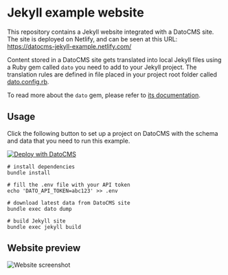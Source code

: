 # Jekyll example website

This repository contains a Jekyll website integrated with a DatoCMS site. The site is deployed on Netlify, and can be seen at this URL: https://datocms-jekyll-example.netlify.com/

Content stored in a DatoCMS site gets translated into local Jekyll files using a Ruby gem called `dato` you need to add to your Jekyll project. The translation rules are defined in file placed in your project root folder called [dato.config.rb](https://github.com/datocms/jekyll-example/blob/master/dato.config.rb).

To read more about the `dato` gem, please refer to [its documentation](https://www.datocms.com/docs/jekyll).

## Usage

Click the following button to set up a project on DatoCMS with the schema and data that you need to run this example.

[![Deploy with DatoCMS](https://dashboard.datocms.com/deploy/button.svg)](https://dashboard.datocms.com/deploy?repo=datocms/jekyll-example)


```
# install dependencies
bundle install

# fill the .env file with your API token
echo 'DATO_API_TOKEN=abc123' >> .env

# download latest data from DatoCMS site
bundle exec dato dump

# build Jekyll site
bundle exec jekyll build
```

## Website preview

![Website screenshot](https://raw.githubusercontent.com/datocms/jekyll-example/master/screenshot.png)
